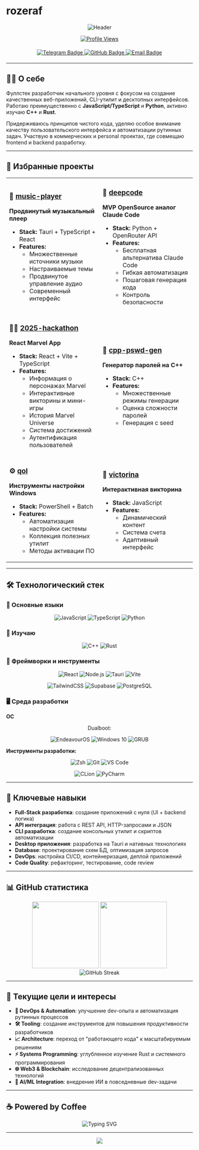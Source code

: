 # rozeraf

<div align="center">

![Header](https://readme-typing-svg.herokuapp.com?font=Fira+Code&size=35&duration=4000&pause=1000&color=667EEA&background=00000000&center=true&vCenter=true&multiline=true&width=800&height=120&lines=Full-Stack+Developer;JavaScript+%E2%80%A2+TypeScript+%E2%80%A2+Python)

[![Profile Views](https://komarev.com/ghpvc/?username=rozeraf&style=flat-square&color=blue)](https://github.com/rozeraf)

<div id="badges" align="center" style="margin: 20px 0;">
  <a href="https://t.me/rozeraf" target="_blank">
    <img src="https://img.shields.io/badge/Telegram-2CA5E0?style=for-the-badge&logo=telegram&logoColor=white" alt="Telegram Badge"/>
  </a>
  <a href="https://github.com/rozeraf" target="_blank">
    <img src="https://img.shields.io/badge/GitHub-181717?style=for-the-badge&logo=github&logoColor=white" alt="GitHub Badge"/>
  </a>
  <a href="mailto:rafabduloff@gmail.com" target="_blank">
    <img src="https://img.shields.io/badge/Email-D14836?style=for-the-badge&logo=gmail&logoColor=white" alt="Email Badge"/>
  </a>
</div>

</div>

---

## 👨‍💻 О себе

Фуллстек разработчик начального уровня с фокусом на создание качественных веб-приложений, CLI-утилит и десктопных интерфейсов. Работаю преимущественно с **JavaScript/TypeScript** и **Python**, активно изучаю **C++** и **Rust**. 

Придерживаюсь принципов чистого кода, уделяю особое внимание качеству пользовательского интерфейса и автоматизации рутинных задач. Участвую в коммерческих и personal проектах, где совмещаю frontend и backend разработку.

---

## 🚀 Избранные проекты

<table>
<tr>
<td width="50%">

### 🎵 [music-player](https://github.com/rozeraf/music-player)
**Продвинутый музыкальный плеер**
- **Stack:** Tauri + TypeScript + React
- **Features:** 
  - Множественные источники музыки
  - Настраиваемые темы
  - Продвинутое управление аудио
  - Современный интерфейс

</td>
<td width="50%">

### 🤖 [deepcode](https://github.com/rozeraf/deepcode)
**MVP OpenSource аналог Claude Code**
- **Stack:** Python + OpenRouter API
- **Features:**
  - Бесплатная альтернатива Claude Code
  - Гибкая автоматизация
  - Пошаговая генерация кода
  - Контроль безопасности

</td>
</tr>
<tr>
<td width="50%">

### 🦸‍♂️ [2025-hackathon](https://github.com/rozeraf/2025-hackathon)
**React Marvel App**
- **Stack:** React + Vite + TypeScript
- **Features:**
  - Информация о персонажах Marvel
  - Интерактивные викторины и мини-игры
  - История Marvel Universe
  - Система достижений
  - Аутентификация пользователей

</td>
<td width="50%">

### 🔐 [cpp-pswd-gen](https://github.com/rozeraf/cpp-pswd-gen)
**Генератор паролей на C++**
- **Stack:** C++
- **Features:**
  - Множественные режимы генерации
  - Оценка сложности паролей
  - Генерация с seed

</td>
</tr>
<tr>
<td width="50%">

### ⚙️ [qol](https://github.com/rozeraf/qol)
**Инструменты настройки Windows**
- **Stack:** PowerShell + Batch
- **Features:**
  - Автоматизация настройки системы
  - Коллекция полезных утилит
  - Методы активации ПО

</td>
<td width="50%">

### 🎲 [victorina](https://github.com/rozeraf/victorina)
**Интерактивная викторина**
- **Stack:** JavaScript
- **Features:**
  - Динамический контент
  - Система счета
  - Адаптивный интерфейс

</td>
</tr>
</table>

---

## 🛠️ Технологический стек

### 💪 Основные языки
<div align="center">

![JavaScript](https://img.shields.io/badge/JavaScript-F7DF1E?style=for-the-badge&logo=javascript&logoColor=black)
![TypeScript](https://img.shields.io/badge/TypeScript-007ACC?style=for-the-badge&logo=typescript&logoColor=white)
![Python](https://img.shields.io/badge/Python-3776AB?style=for-the-badge&logo=python&logoColor=white)

</div>

### 🌱 Изучаю
<div align="center">

![C++](https://img.shields.io/badge/C++-00599C?style=for-the-badge&logo=cplusplus&logoColor=white)
![Rust](https://img.shields.io/badge/Rust-000000?style=for-the-badge&logo=rust&logoColor=white)

</div>

### 🔧 Фреймворки и инструменты
<div align="center">

![React](https://img.shields.io/badge/React-20232A?style=for-the-badge&logo=react&logoColor=61DAFB)
![Node.js](https://img.shields.io/badge/Node.js-43853D?style=for-the-badge&logo=node.js&logoColor=white)
![Tauri](https://img.shields.io/badge/Tauri-24C8D8?style=for-the-badge&logo=tauri&logoColor=white)
![Vite](https://img.shields.io/badge/Vite-646CFF?style=for-the-badge&logo=vite&logoColor=white)

![TailwindCSS](https://img.shields.io/badge/Tailwind_CSS-38B2AC?style=for-the-badge&logo=tailwind-css&logoColor=white)
![Supabase](https://img.shields.io/badge/Supabase-3FCF8E?style=for-the-badge&logo=supabase&logoColor=white)
![PostgreSQL](https://img.shields.io/badge/PostgreSQL-316192?style=for-the-badge&logo=postgresql&logoColor=white)

</div>

### 🖥️ Среда разработки

**ОC**
<div align="center">
Dualboot:
</div>

<div align="center">

![EndeavourOS](https://img.shields.io/badge/EndeavourOS-7F3FBF?style=for-the-badge&logo=endeavouros&logoColor=white)
![Windows 10](https://img.shields.io/badge/Windows_10-0078D6?style=for-the-badge&logo=windows&logoColor=white)
![GRUB](https://img.shields.io/badge/GRUB-8E8E8E?style=for-the-badge&logo=gnu&logoColor=white)

</div>

**Инструменты разработки:**
<div align="center">

![Zsh](https://img.shields.io/badge/Zsh-89e051?style=for-the-badge&logo=gnu-bash&logoColor=black)
![Git](https://img.shields.io/badge/Git-F05032?style=for-the-badge&logo=git&logoColor=white)
![VS Code](https://img.shields.io/badge/VS_Code-007ACC?style=for-the-badge&logo=visual-studio-code&logoColor=white)

![CLion](https://img.shields.io/badge/CLion-000000?style=for-the-badge&logo=clion&logoColor=white)
![PyCharm](https://img.shields.io/badge/PyCharm-000000?style=for-the-badge&logo=pycharm&logoColor=white)

</div>

---

## 💼 Ключевые навыки

- **Full-Stack разработка**: создание приложений с нуля (UI + backend логика)
- **API интеграция**: работа с REST API, HTTP-запросами и JSON
- **CLI разработка**: создание консольных утилит и скриптов автоматизации
- **Desktop приложения**: разработка на Tauri и нативных технологиях
- **Database**: проектирование схем БД, оптимизация запросов
- **DevOps**: настройка CI/CD, контейнеризация, деплой приложений
- **Code Quality**: рефакторинг, тестирование, code review

---

## 📊 GitHub статистика

<div align="center">
  <img height="180em" src="https://github-readme-stats.vercel.app/api?username=rozeraf&show_icons=true&theme=tokyonight&include_all_commits=true&count_private=true&hide_border=true"/>
  <img height="180em" src="https://github-readme-stats.vercel.app/api/top-langs/?username=rozeraf&layout=compact&theme=tokyonight&hide_border=true"/>
</div>

<div align="center">
  <img src="https://github-readme-streak-stats.herokuapp.com/?user=rozeraf&theme=tokyonight&hide_border=true" alt="GitHub Streak"/>
</div>

---

## 🎯 Текущие цели и интересы

- **🔄 DevOps & Automation**: улучшение dev-опыта и автоматизация рутинных процессов
- **🛠️ Tooling**: создание инструментов для повышения продуктивности разработчиков
- **📈 Architecture**: переход от "работающего кода" к масштабируемым решениям
- **⚡ Systems Programming**: углубленное изучение Rust и системного программирования
- **🌐 Web3 & Blockchain**: исследование децентрализованных технологий
- **🤖 AI/ML Integration**: внедрение ИИ в повседневные dev-задачи

---

## ☕ Powered by Coffee

<div align="center">
  <img src="https://readme-typing-svg.herokuapp.com?font=Fira+Code&pause=1000&color=F7931E&center=true&vCenter=true&width=435&lines=console.log('Coding+with+%E2%98%95');while(coffee)+%7B+code()+%7D;System.out.println(%22Java+%2B+Coffee%22);" alt="Typing SVG" />
</div>

---

<div align="center">
  <img src="https://capsule-render.vercel.app/api?type=waving&color=gradient&height=100&section=footer&animation=fadeIn"/>
</div>
